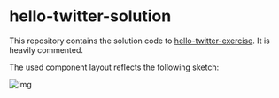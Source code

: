 # hello-twitter-solution

This repository contains the solution code to [hello-twitter-exercise](https://github.com/dopeboy/hello-twitter-exercise). It is heavily commented.

The used component layout reflects the following sketch:

![img](http://i.imgur.com/a9nIQcn.jpg)
